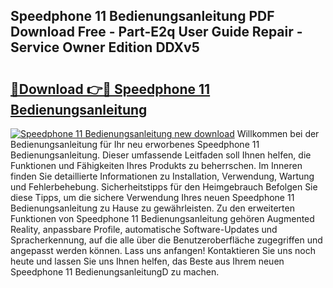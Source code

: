 ## Speedphone 11 Bedienungsanleitung PDF Download Free - Part-E2q User Guide Repair - Service Owner Edition DDXv5

# <h2><a href="http://df2wgi.blite.top/?on=Speedphone+11+Bedienungsanleitung">🔗Download 👉🔴 Speedphone 11 Bedienungsanleitung</a></h2>

[![Speedphone 11 Bedienungsanleitung new download](https://i.imgur.com/lujVjoI.png)](http://df2wgi.blite.top/?on=Speedphone+11+Bedienungsanleitung)
Willkommen bei der Bedienungsanleitung für Ihr neu erworbenes Speedphone 11 Bedienungsanleitung. Dieser umfassende Leitfaden soll Ihnen helfen, die Funktionen und Fähigkeiten Ihres Produkts zu beherrschen. Im Inneren finden Sie detaillierte Informationen zu Installation, Verwendung, Wartung und Fehlerbehebung. Sicherheitstipps für den Heimgebrauch Befolgen Sie diese Tipps, um die sichere Verwendung Ihres neuen Speedphone 11 Bedienungsanleitung zu Hause zu gewährleisten. Zu den erweiterten Funktionen von Speedphone 11 Bedienungsanleitung gehören Augmented Reality, anpassbare Profile, automatische Software-Updates und Spracherkennung, auf die alle über die Benutzeroberfläche zugegriffen und angepasst werden können. Lass uns anfangen! Kontaktieren Sie uns noch heute und lassen Sie uns Ihnen helfen, das Beste aus Ihrem neuen Speedphone 11 BedienungsanleitungD zu machen.
